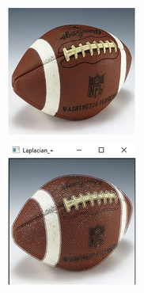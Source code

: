 ![alt text](https://github.com/zakriyahmed/ImageProcessing/blob/master/Images/football.png)


![alt text](https://github.com/zakriyahmed/ImageProcessing/blob/master/Sharpening%20examples/sharped.PNG)
